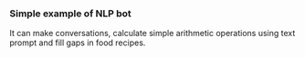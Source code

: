 ### Simple example of NLP bot

It can make conversations, calculate simple arithmetic operations using text prompt and fill gaps in food recipes.